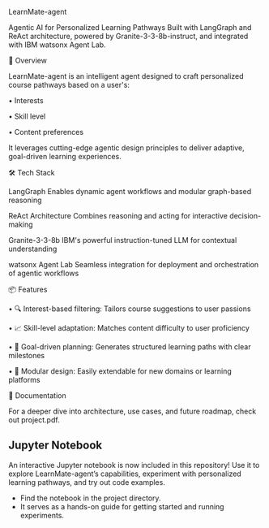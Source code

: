 LearnMate-agent

Agentic AI for Personalized Learning Pathways Built with LangGraph and ReAct architecture, powered by Granite-3-3-8b-instruct, and integrated with IBM watsonx Agent Lab.

🧠 Overview

LearnMate-agent is an intelligent agent designed to craft personalized course pathways based on a user's:

• Interests

• Skill level

• Content preferences

It leverages cutting-edge agentic design principles to deliver adaptive, goal-driven learning experiences.

🛠️ Tech Stack

LangGraph  Enables dynamic agent workflows and modular graph-based reasoning

ReAct Architecture  Combines reasoning and acting for interactive decision-making

Granite-3-3-8b  IBM's powerful instruction-tuned LLM for contextual understanding

watsonx Agent Lab  Seamless integration for deployment and orchestration of agentic workflows

📦 Features

• 🔍 Interest-based filtering: Tailors course suggestions to user passions

• 📈 Skill-level adaptation: Matches content difficulty to user proficiency

• 🎯 Goal-driven planning: Generates structured learning paths with clear milestones

• 🧩 Modular design: Easily extendable for new domains or learning platforms

📄 Documentation

For a deeper dive into architecture, use cases, and future roadmap, check out project.pdf.

## Jupyter Notebook

An interactive Jupyter notebook is now included in this repository! Use it to explore LearnMate-agent’s capabilities, experiment with personalized learning pathways, and try out code examples.
- Find the notebook in the project directory.
- It serves as a hands-on guide for getting started and running experiments.